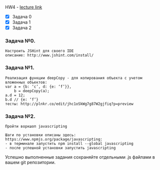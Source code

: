 HW4 - [lecture link](http://kottans.org/js-slides/js_fundamentals/)
- [x] Задача 0 
- [x] Задача 1
- [x] Задача 2

### Задача №0.
```
Настроить JSHint для своего IDE
описание: http://www.jshint.com/install/
```

### Задача №1. 
```
Реализация функции deepCopy - для копирования объекта с учетом вложенных объектов:
var a = {b: ‘c’, d: {e: ‘f’}},
    b = deepCopy(a);
a.d = 12;
b.d // {e: ‘f’}
тесты: http://plnkr.co/edit/jhc1oSkWg7g87W2gjfiq?p=preview
```
 
### Задача №2. 
```
Пройти воркшоп javascripting
 
Шаги по установки описаны здесь: https://www.npmjs.org/package/javascripting:
- в терминале запустить npm install --global javascripting
- после успешной установки запустить javascripting
```
Успешно выполненные задания сохраняйте отдельными .js файлами в вашем git репозитории.
